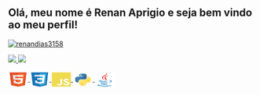 ## Olá, meu nome é Renan Aprigio e seja bem vindo ao meu perfil!

[![renandias3158](https://github-readme-stats.vercel.app/api?username=renandias3158&theme=cobalt)](https://github.com/anuraghazra/github-readme-stats)
 <div>
   <a href="https://github.com/renandias3158">
  <img height="180em" src="https://github-readme-stats.vercel.app/api?username=renandias3158&show_icons=true&theme=aura&include_all_commits=true&count_private=true"/>
   <img height="180em" src="https://github-readme-stats.vercel.app/api/top-langs/?username=renandias3158&layout=compact&langs_count=6&theme=aura"/>
</div>

<div style="display: inline_block"><br>
  <img align="center" alt="HTML" height="30" width="40" src="https://raw.githubusercontent.com/devicons/devicon/master/icons/html5/html5-original.svg">
  <img align="center" alt="CSS" height="30" width="40" src="https://raw.githubusercontent.com/devicons/devicon/master/icons/css3/css3-original.svg">
  <img align="center" alt="Js" height="30" width="40" src="https://raw.githubusercontent.com/devicons/devicon/master/icons/javascript/javascript-plain.svg">
  <img align="center" alt="py" height="30" width="40" src="https://raw.githubusercontent.com/devicons/devicon/master/icons/python/python-original.svg">
  <img align="center" alt="ts" height="30" width="40" src="https://raw.githubusercontent.com/devicons/devicon/master/icons/java/java-original.svg">
</div>

<!--
**renandias3158/renandias3158** is a ✨ _special_ ✨ repository because its `README.md` (this file) appears on your GitHub profile.

Here are some ideas to get you started:

- 🔭 I’m currently working on ...
- 🌱 I’m currently learning ...
- 👯 I’m looking to collaborate on ...
- 🤔 I’m looking for help with ...
- 💬 Ask me about ...
- 📫 How to reach me: ...
- 😄 Pronouns: ...
- ⚡ Fun fact: ...
-->

